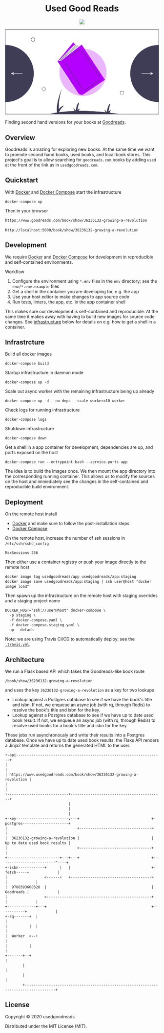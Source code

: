 <h1 align="center">Used Good Reads</h1>

<p align="center"><a href="https://travis-ci.org/usedgoodreads/usedgoodreads"><img src="https://travis-ci.org/usedgoodreads/usedgoodreads.svg?branch=master" /></a></p>

<p align=center>
  <img src="assets/usedgoodreads.png" />
</p>

Finding second hand versions for your books at [Goodreads](https://www.goodreads.com).


## Overview

Goodreads is amazing for exploring new books.
At the same time we want to promote second hand books, used books, and local book stores.
This project's goal is to allow searching for `goodreads.com` books by adding `used` at the front of the link as in `usedgoodreads.com`.

## Quickstart

With [Docker](https://docs.docker.com/engine/) and [Docker Compose](https://docs.docker.com/compose/) start the infrastructure

    docker-compose up

Then in your browser

    https://www.goodreads.com/book/show/36236132-growing-a-revolution

    http://localhost:5000/book/show/36236132-growing-a-revolution


## Development

We require [Docker](https://docs.docker.com/engine/) and [Docker Compose](https://docs.docker.com/compose/) for development in reproducible and self-contained environments.

Workflow
1. Configure the environment using `*.env` files in the `env` directory; see the `env/*.env.example` files
2. Get a shell in the container you are developing for, e.g. the app
3. Use your host editor to make changes to app source code
4. Run tests, linters, the app, etc. in the app container shell

This makes sure our development is self-contained and reproducible.
At the same time it makes away with having to build new images for source code changes.
See [infrastructure](#infrastructure) below for details on e.g. how to get a shell in a container.


## Infrastrcture

Build all docker images

    docker-compose build

Startup infrastructure in daemon mode

    docker-compose up -d

Scale out async worker with the remaining infrastructure being up already

    docker-compose up -d --no-deps --scale worker=10 worker

Check logs for running infrastructure

    docker-compose logs

Shutdown infrastructure

    docker-compose down

Get a shell in a app container for development, dependencies are up, and ports exposed on the host

    docker-compose run --entrypoint bash --service-ports app

The idea is to build the images once.
We then mount the app directory into the corresponding running container.
This allows us to modify the sources on the host and immediately see the changes in the self-contained and reproducible build environment.


## Deployment

On the remote host install
- [Docker](https://docs.docker.com/engine/) and make sure to follow the post-installation steps
- [Docker Compose](https://docs.docker.com/compose/)

On the remote host, increase the number of ssh sessions in `/etc/ssh/sshd_config`

    MaxSessions 256

Then either use a container registry or push your image directly to the remote host

    docker image tag usedgoodreads/app usedgoodreads/app:staging
    docker image save usedgoodreads/app:staging | ssh user@host "docker image load"

Then spawn up the infrastructure on the remote host with staging overrides and a staging project name

    DOCKER_HOST="ssh://user@host" docker-compose \
      -p staging \
      -f docker-compose.yaml \
      -f docker-compose.staging.yaml \
      up --detach

Note: we are using Travis CI/CD to automatically deploy; see the [`.travis.yml`](./.travis.yml).


## Architecture

We run a Flask based API which takes the Goodreads-like book route

    /book/show/36236132-growing-a-revolution

and uses the key `36236132-growing-a-revolution` as a key for two lookups
- Lookup against a Postgres database to see if we have the book's title and isbn. If not, we enqueue an async job (with rq, through Redis) to resolve the book's title and isbn for the key.
- Lookup against a Postgres database to see if we have up to date used book result. If not, we enqueue an async job (with rq, through Redis) to resolve used books for a book's title and isbn for the key.

These jobs run asynchronously and write their results into a Postgres database.
Once we have up to date used book results, the Flaks API renders a Jinja2 template and returns the generated HTML to the user.

```
+-api-------------------------------------------------------------------+
|                                                                       |
| https://www.usedgoodreads.com/book/show/36236132-growing-a-revolution |
|                                                                       |
+----------------------------+------------------------------------------+
                             |
                             |
                             |
+-key------------------------v---+                                 +-postgres---------------------+
|                                +--------------------------------->                              |
|  36236132-growing-a-revolution |                                 | Up to date used book results |
|                                <---------------------------------+                              |
+------------------------+---+---+                                 +-------------------------^----+
+-isbn------------+      |   |                                     +-fetch-----+             |
|                 <------+   +------------------------------------->           |             |
|  9780393608328  |                                                | Goodreads |             |
|                 <------------------------------------------------+           |             |
+-------------+---+                                                +-----------+             |
+-rq-------+  |                                                                              |
|          |  |                                                                              |
|  Worker  <--+                                                                              |
|          |                                                                                 |
+-------+--+                                                                                 |
        |                                                                                    |
        |                                                                                    |
        +------------------------------------------------------------------------------------+
```


## License

Copyright © 2020 usedgoodreads

Distributed under the MIT License (MIT).
